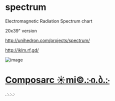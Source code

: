 # spectrum
Electromagnetic Radiation Spectrum chart

20x39" version

http://unihedron.com/projects/spectrum/

http://iklm.rf.gd/

![image](https://github.com/user-attachments/assets/11b5cf9d-2f26-46b7-bb09-08b64d9bc0d5)

# <a href="https://iklm.rf.gd" target="_blank" rel="noopener noreferrer">Composarc ☀mi©.჻ი.ბ.჻</a>
*.჻.჻.჻*

